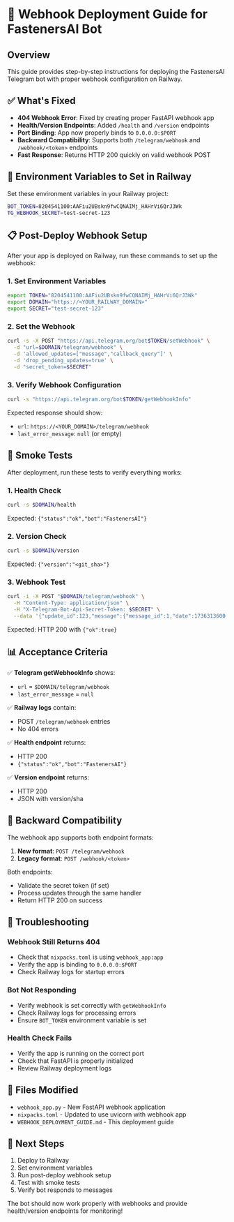 # 🚀 Webhook Deployment Guide for FastenersAI Bot

## Overview

This guide provides step-by-step instructions for deploying the FastenersAI Telegram bot with proper webhook configuration on Railway.

## ✅ What's Fixed

- **404 Webhook Error**: Fixed by creating proper FastAPI webhook app
- **Health/Version Endpoints**: Added `/health` and `/version` endpoints
- **Port Binding**: App now properly binds to `0.0.0.0:$PORT`
- **Backward Compatibility**: Supports both `/telegram/webhook` and `/webhook/<token>` endpoints
- **Fast Response**: Returns HTTP 200 quickly on valid webhook POST

## 🔧 Environment Variables to Set in Railway

Set these environment variables in your Railway project:

```bash
BOT_TOKEN=8204541100:AAFiu2UBskn9fwCQNAIMj_HAHrVi6QrJ3Wk
TG_WEBHOOK_SECRET=test-secret-123
```

## 📋 Post-Deploy Webhook Setup

After your app is deployed on Railway, run these commands to set up the webhook:

### 1. Set Environment Variables
```bash
export TOKEN="8204541100:AAFiu2UBskn9fwCQNAIMj_HAHrVi6QrJ3Wk"
export DOMAIN="https://<YOUR_RAILWAY_DOMAIN>"
export SECRET="test-secret-123"
```

### 2. Set the Webhook
```bash
curl -s -X POST "https://api.telegram.org/bot$TOKEN/setWebhook" \
  -d "url=$DOMAIN/telegram/webhook" \
  -d 'allowed_updates=["message","callback_query"]' \
  -d 'drop_pending_updates=true' \
  -d "secret_token=$SECRET"
```

### 3. Verify Webhook Configuration
```bash
curl -s "https://api.telegram.org/bot$TOKEN/getWebhookInfo"
```

Expected response should show:
- `url`: `https://<YOUR_DOMAIN>/telegram/webhook`
- `last_error_message`: `null` (or empty)

## 🧪 Smoke Tests

After deployment, run these tests to verify everything works:

### 1. Health Check
```bash
curl -s $DOMAIN/health
```
Expected: `{"status":"ok","bot":"FastenersAI"}`

### 2. Version Check
```bash
curl -s $DOMAIN/version
```
Expected: `{"version":"<git_sha>"}`

### 3. Webhook Test
```bash
curl -i -X POST "$DOMAIN/telegram/webhook" \
  -H "Content-Type: application/json" \
  -H "X-Telegram-Bot-Api-Secret-Token: $SECRET" \
  --data '{"update_id":123,"message":{"message_id":1,"date":1736313600,"chat":{"id":111111111,"type":"private"},"text":"/start"}}'
```
Expected: HTTP 200 with `{"ok":true}`

## 📊 Acceptance Criteria

✅ **Telegram getWebhookInfo** shows:
- `url` = `$DOMAIN/telegram/webhook`
- `last_error_message` = `null`

✅ **Railway logs** contain:
- POST `/telegram/webhook` entries
- No 404 errors

✅ **Health endpoint** returns:
- HTTP 200
- `{"status":"ok","bot":"FastenersAI"}`

✅ **Version endpoint** returns:
- HTTP 200
- JSON with version/sha

## 🔄 Backward Compatibility

The webhook app supports both endpoint formats:

1. **New format**: `POST /telegram/webhook`
2. **Legacy format**: `POST /webhook/<token>`

Both endpoints:
- Validate the secret token (if set)
- Process updates through the same handler
- Return HTTP 200 on success

## 🚨 Troubleshooting

### Webhook Still Returns 404
- Check that `nixpacks.toml` is using `webhook_app:app`
- Verify the app is binding to `0.0.0.0:$PORT`
- Check Railway logs for startup errors

### Bot Not Responding
- Verify webhook is set correctly with `getWebhookInfo`
- Check Railway logs for processing errors
- Ensure `BOT_TOKEN` environment variable is set

### Health Check Fails
- Verify the app is running on the correct port
- Check that FastAPI is properly initialized
- Review Railway deployment logs

## 📁 Files Modified

- `webhook_app.py` - New FastAPI webhook application
- `nixpacks.toml` - Updated to use uvicorn with webhook app
- `WEBHOOK_DEPLOYMENT_GUIDE.md` - This deployment guide

## 🎯 Next Steps

1. Deploy to Railway
2. Set environment variables
3. Run post-deploy webhook setup
4. Test with smoke tests
5. Verify bot responds to messages

The bot should now work properly with webhooks and provide health/version endpoints for monitoring!
